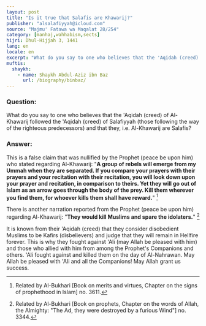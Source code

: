 ```yaml
---
layout: post
title: "Is it true that Salafis are Khawarij?"
publisher: "alsalafiyyah@icloud.com"
source: "Majmu' Fatawa wa Maqalat 28/254"
category: [manhaj,wahhabism,sects]
hijri: Dhul-Hijjah 3, 1441
lang: en
locale: en
excerpt: "What do you say to one who believes that the 'Aqidah (creed) of Al-Khawarij followed the 'Aqidah of Salafiyyah."
muftis:
  shaykh: 
    - name: Shaykh Abdul-Aziz ibn Baz
      url: /biography/binbaz/
---
```


### Question:

What do you say to one who believes that the 'Aqidah (creed) of Al-Khawarij followed the 'Aqidah (creed) of Salafiyyah (those following the way of the righteous predecessors) and that they, i.e. Al-Khawarij are Salafis?

### Answer:

This is a false claim that was nullified by the Prophet (peace be upon him) who stated regarding Al-Khawarij: "**A group of rebels will emerge from my Ummah when they are separated. If you compare your prayers with their prayers and your recitation with their recitation, you will look down upon your prayer and recitation, in comparison to theirs. Yet they will go out of Islam as an arrow goes through the body of the prey. Kill them wherever you find them, for whoever kills them shall have reward.**" [^1]

There is another narration reported from the Prophet (peace be upon him) regarding Al-Khawarij: "**They would kill Muslims and spare the idolaters.**" [^2]

It is known from their 'Aqidah (creed) that they consider disobedient Muslims to be Kafirs (disbelievers) and judge that they will remain in Hellfire forever. This is why they fought against 'Ali (may Allah be pleased with him) and those who allied with him from among the Prophet's Companions and others. 'Ali fought against and killed them on the day of Al-Nahrawan. May Allah be pleased with 'Ali and all the Companions! May Allah grant us success.

[^1]: Related by Al-Bukhari [Book on merits and virtues, Chapter on the signs of prophethood in Islam] no. 3611.
[^2]: Related by Al-Bukhari [Book on prophets, Chapter on the words of Allah, the Almighty: "The Ad, they were destroyed by a furious Wind"] no. 3344.
